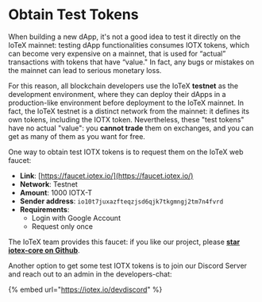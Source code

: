 # Obtain Test Tokens

When building a new dApp, it's not a good idea to test it directly on the IoTeX mainnet: testing dApp functionalities consumes IOTX tokens, which can become very expensive on a mainnet, that is used for “actual” transactions with tokens that have “value." In fact, any bugs or mistakes on the mainnet can lead to serious monetary loss. 

For this reason, all blockchain developers use the IoTeX **testnet** as the development environment, where they can deploy their dApps in a production-like environment before deployment to the IoTeX mainnet. In fact, the IoTeX testnet is a distinct network from the mainnet: it defines its own tokens, including the IOTX token. Nevertheless, these "test tokens" have no actual "value": you **cannot trade** them on exchanges, and you can get as many of them as you want for free.

One way to obtain test IOTX tokens is to request them on the IoTeX web faucet:

* **Link**: [https://faucet.iotex.io/](https://faucet.iotex.io/)
* **Network**: Testnet
* **Amount**: 1000 IOTX-T
* **Sender address**: `io10t7juxazfteqzjsd6qjk7tkgmngj2tm7n4fvrd`
* **Requirements**:
  * Login with Google Account
  * Request only once

The IoTeX team provides this faucet: if you like our project, please [**star iotex-core on Github**](https://github.com/iotexproject/iotex-core).

Another option to get some test IOTX tokens is to join our Discord Server and reach out to an admin in the developers-chat:

{% embed url="https://iotex.io/devdiscord" %}

